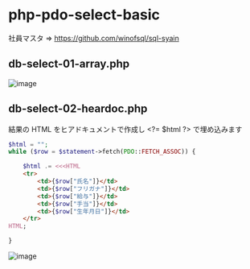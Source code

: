 # php-pdo-select-basic
社員マスタ => https://github.com/winofsql/sql-syain

## db-select-01-array.php
![image](https://user-images.githubusercontent.com/1501327/129667592-ac1a109c-0d11-4828-b659-a09bc0e6f9b1.png)

## db-select-02-heardoc.php
結果の HTML をヒアドキュメントで作成し &lt;?= $html ?&gt; で埋め込みます
```php
$html = "";
while ($row = $statement->fetch(PDO::FETCH_ASSOC)) {

    $html .= <<<HTML
    <tr>
        <td>{$row["氏名"]}</td>
        <td>{$row["フリガナ"]}</td>
        <td>{$row["給与"]}</td>
        <td>{$row["手当"]}</td>
        <td>{$row["生年月日"]}</td>
    </tr>
HTML;

}
```
![image](https://user-images.githubusercontent.com/1501327/129667707-47089ae0-9372-4b5e-b08b-ee7f1e3c8491.png)

